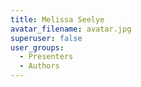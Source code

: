 ```yaml
---
title: Melissa Seelye
avatar_filename: avatar.jpg
superuser: false
user_groups:
  - Presenters
  - Authors
---
```

